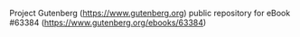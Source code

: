 Project Gutenberg (https://www.gutenberg.org) public repository for eBook #63384 (https://www.gutenberg.org/ebooks/63384)
